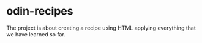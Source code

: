 # odin-recipes
The project is about creating a recipe using HTML applying everything that we have learned so far.

